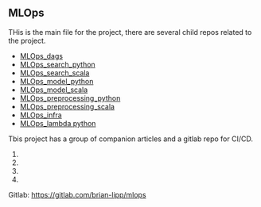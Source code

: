 ## MLOps

THis is the main file for the project, there are several child repos related to the project.

* [MLOps_dags](https://github.com/bclipp/MLOps_dags)
* [MLOps_search_python](https://github.com/bclipp/MLOps_search_python)
* [MLOps_search_scala](https://github.com/bclipp/MLOps_search_scala)
* [MLOps_model_python](https://github.com/bclipp/MLOps_model_python)
* [MLOps_model_scala](https://github.com/bclipp/MLOps_model_scala)
* [MLOps_preprocessing_python](https://github.com/bclipp/MLOps_preprocessing_python)
* [MLOps_preprocessing_scala](https://github.com/bclipp/MLOps_preprocessing_scala)
* [MLOps_infra](https://github.com/bclipp/MLOps_infra)
* [MLOps_lambda python](https://github.com/bclipp/MLOps_lambda_python)


Tbis project has a group of companion articles and a gitlab repo for CI/CD. 


1.
2.
3.
4.

Gitlab: https://gitlab.com/brian-lipp/mlops



